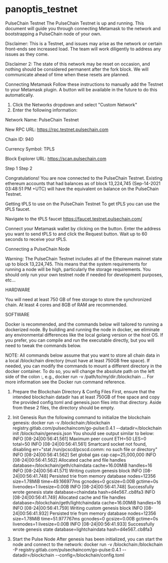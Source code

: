 # panoptis_testnet
PulseChain Testnet
The PulseChain Testnet is up and running. This document will guide you through connecting Metamask to the network and bootstrapping a PulseChain node of your own.

Disclaimer: This is a Testnet, and issues may arise as the network or certain front-ends see increased load. The team will work diligently to address any issues as they come.


Disclaimer 2: The state of this network may be reset on occasion, and nothing should be considered permanent after the fork block. We will communicate ahead of time when these resets are planned.


Connecting Metamask
Follow these instructions to manually add the Testnet to your Metamask plugin. A button will be available in the future to do this automatically.
1. Click the Networks dropdown and select "Custom Network"
2. Enter the following information:

Network Name: PulseChain Testnet

New RPC URL: https://rpc.testnet.pulsechain.com

Chain ID: 940

Currency Symbol: TPLS

Block Explorer URL: https://scan.pulsechain.com





Step 1
Step 2









Congratulations! You are now connected to the PulseChain Testnet. Existing ethereum accounts that had balances as of block 13,224,745 (Sep-14-2021 03:48:51 PM +UTC) will have the equivalent on balance on the PulseChain Testnet.

Getting tPLS to use on the PulseChain Testnet
To get tPLS you can use the tPLS faucet.

Navigate to the tPLS faucet https://faucet.testnet.pulsechain.com/

Connect your Metamask wallet by clicking on the button.
Enter the address you want to send tPLS to and click the Request button.
Wait up to 60 seconds to receive your tPLS.


Connecting a PulseChain Node

Warning: The PulseChain Testnet includes all of the Ethereum mainnet state up to block 13,224,745. This means that the system requirements for running a node will be high, particularly the storage requirements. You should only run your own testnet node if needed for development purposes, etc...

HARDWARE

You will need at least 750 GB of free storage to store the synchronized chain.
At least 4 cores and 8GB of RAM are recommended.

SOFTWARE


Docker is recommended, and the commands below will tailored to running a dockerized node. By building and running the node in docker, we eliminate any environmental differences like the local golang version or the host OS.
If you prefer, you can compile and run the executable directly, but you will need to tweak the commands below.


NOTE: All commands below assume that you want to store all chain data in a local /blockchain directory (must have at least 750GB free space).
If needed, you can modify the commands to mount a different directory in the docker container. To do so, you will change the absolute path on the left side of the colon :, e.g., docker run -v /path/to/my/dir:/blockchain ...
For more information see the Docker run command reference.


1. Prepare the Blockchain Directory & Config Files
First, ensure that the intended blockchain datadir has at least 750GB of free space and copy the provided config.toml and genesis.json files into that directory. Aside from these 2 files, the directory should be empty.

2. Init Genesis
Run the following command to initialize the blockchain genesis:
docker run -v /blockchain:/blockchain registry.gitlab.com/pulsechaincom/go-pulse:0.4.1 --datadir=/blockchain init /blockchain/genesis.json
You should see output similar to below:
INFO [08-24|00:56:41.561] Maximum peer count                       ETH=50 LES=0 total=50
INFO [08-24|00:56:41.561] Smartcard socket not found, disabling    err="stat /run/pcscd/pcscd.comm: no such file or directory"
INFO [08-24|00:56:41.562] Set global gas cap                       cap=25,000,000
INFO [08-24|00:56:41.562] Allocated cache and file handles         database=/blockchain/geth/chaindata cache=16.00MiB handles=16
INFO [08-24|00:56:41.571] Writing custom genesis block
INFO [08-24|00:56:41.748] Persisted trie from memory database      nodes=12356 size=1.78MiB time=49.166977ms gcnodes=0 gcsize=0.00B gctime=0s livenodes=1 livesize=0.00B
INFO [08-24|00:56:41.748] Successfully wrote genesis state         database=chaindata                  hash=d4e567..cb8fa3
INFO [08-24|00:56:41.749] Allocated cache and file handles         database=/blockchain/geth/lightchaindata cache=16.00MiB handles=16
INFO [08-24|00:56:41.759] Writing custom genesis block
INFO [08-24|00:56:41.932] Persisted trie from memory database      nodes=12356 size=1.78MiB time=51.977767ms gcnodes=0 gcsize=0.00B gctime=0s livenodes=1 livesize=0.00B
INFO [08-24|00:56:41.933] Successfully wrote genesis state         database=lightchaindata                  hash=d4e567..cb8fa3

3. Start the Pulse Node
After genesis has been initialized, you can start the node and connect to the network:
docker run -v /blockchain:/blockchain -P registry.gitlab.com/pulsechaincom/go-pulse:0.4.1 --datadir=/blockchain --config=/blockchain/config.toml
